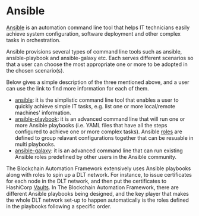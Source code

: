 # **Ansible**

[Ansible](https://docs.ansible.com/ansible/latest/index.html) is an automation command line tool that helps IT technicians easily achieve system configuration, software deployment and other complex tasks in orchestration.

Ansible provisions several types of command line tools such as ansible, ansible-playbook and ansible-galaxy etc. Each serves different scenarios so that a user can choose the most appropriate one or more to be adopted in the chosen scenario(s).

Below gives a simple description of the three mentioned above, and a user can use the link to find more information for each of them.
- [ansible](https://docs.ansible.com/ansible/latest/user_guide/intro_getting_started.html): it is the simplistic command line tool that enables a user to quickly achieve simple IT tasks, e.g. list one or more local/remote machines' information.
- [ansible-playbook](https://docs.ansible.com/ansible/latest/user_guide/playbooks.html): it is an advanced command line that will run one or more Ansible playbooks (i.e. YAML files that have all the steps configured to achieve one or more complex tasks). Ansible [roles](https://docs.ansible.com/ansible/latest/user_guide/playbooks_reuse_roles.html) are defined to group relavant configurations together that can be resuable in multi playbooks.
- [ansible-galaxy](https://docs.ansible.com/ansible/latest/reference_appendices/galaxy.html): it is an advanced command line that can run existing Ansible roles predefined by other users in the Ansible community.

The Blockchain Automation Framework extensively uses Ansible playbooks along with roles to spin up a DLT network. For instance, to issue certificates for each node in the DLT network, and then put the certificates to HashiCorp [Vaults](./vault.md). In The Blockchain Automation Framework, there are different Ansible playbooks being designed, and the key player that makes the whole DLT network set-up to happen automatically is the roles defined in the playbooks following a specific order. 